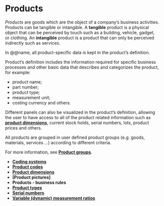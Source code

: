 # Products


*Products* are goods which are the object of a company’s business activities. Products can be tangible or intangible. A **tangible** product is a physical object that can be perceived by touch such as a building, vehicle, gadget, or clothing. An **intangible** product is a product that can only be perceived indirectly such as services. 

In @@name, all product-specific data is kept in the product’s definition. 

Product’s definition includes the information required for specific business processes and other basic data that describes and categorizes the product, for example: 

- product name; 
- part number; 
- product type; 
- measurement unit; 
- costing currency and others. 

Different panels can also be visualized in the product’s definition, allowing the user to have access to all of the product related information such as **[product dimensions](https://docs.erp.net/tech/modules/general/products/product-dimensions/index.html?q=product%20dimensions)**, current stock holds, serial numbers, lots, product prices and others.  

All products are grouped in user defined product groups (e.g. goods, materials, services …) according to different criteria. 

For more information, see **[Product groups](https://docs.erp.net/tech/modules/general/products/product-groups/index.html?q=Product%20Groups)**.


- **[Coding systems](https://docs.erp.net/tech/modules/general/products/coding-systems.html?q=Coding%20Systems)** 
- **[Product codes](https://docs.erp.net/tech/modules/general/products/product-codes.html?q=Product%20Codes)** 
- **[Product dimensions](https://docs.erp.net/tech/modules/general/products/product-dimensions/index.html?q=Product%20Dimensions)** 
- **[Product pictures]** 
- **Products - business rules** 
- **[Product types](https://docs.erp.net/tech/modules/general/products/product-types/index.html?q=Product%20Types)** 
- **[Serial numbers](https://docs.erp.net/tech/modules/general/products/serial-numbers/index.html?q=Serial%20Numbers)** 
- **[Variable (dynamic) measurement ratios](https://docs.erp.net/tech/modules/general/products/variable-dynamic-measurement-rations.html?q=Variable%20(dynamic)%20measurement%20ratio)**


